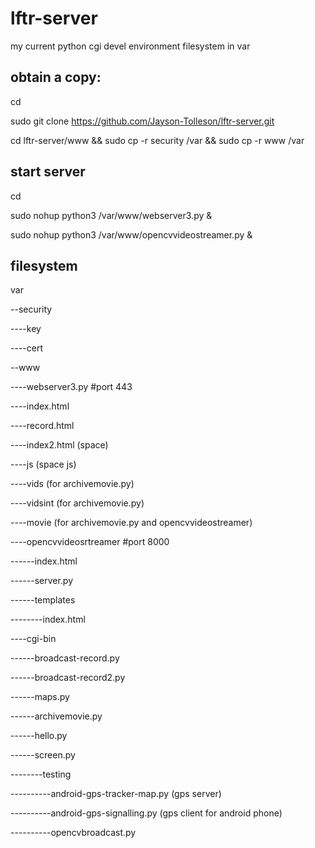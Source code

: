 # lftr-server
my current python cgi devel environment
filesystem in var

## obtain a copy:

cd

sudo git clone https://github.com/Jayson-Tolleson/lftr-server.git

cd lftr-server/www && sudo cp -r security /var && sudo cp -r www /var

## start server

cd

sudo nohup python3 /var/www/webserver3.py &

sudo nohup python3 /var/www/opencvvideostreamer.py &

## filesystem
var

--security

----key

----cert

--www

----webserver3.py #port 443

----index.html

----record.html

----index2.html (space)

----js (space js)

----vids (for archivemovie.py)

----vidsint (for archivemovie.py)

----movie (for archivemovie.py and opencvvideostreamer)

----opencvvideosrtreamer #port 8000

------index.html

------server.py

------templates

--------index.html

----cgi-bin

------broadcast-record.py

------broadcast-record2.py

------maps.py

------archivemovie.py

------hello.py

------screen.py

--------testing

----------android-gps-tracker-map.py (gps server)

----------android-gps-signalling.py (gps client for android phone)

----------opencvbroadcast.py
